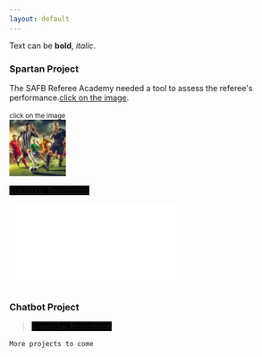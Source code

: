 ```yaml
---
layout: default
---
```


Text can be **bold**, _italic_.

### Spartan Project

The SAFB Referee Academy needed a tool to assess the referee's performance.[click on the image](./another-page.html).

<div>
<small>click on the image</small> <br />  
<a href = "https://kamialk.github.io/KamiDev/another-page.html"><img src='./images/index/spartan.jpeg' alt='spartan' style="width:20%"/></a>

<a href="https://github.com/KamiALK" class="btn" style="background-color: #000000;">Visualizar Repositorio</a>

</div>

![spartan](./another-page.md)

### Chatbot Project

> <a href="https://github.com/KamiALK" class="btn" style="background-color: #000000;">Visualizar Repositorio</a>

```
More projects to come
```
